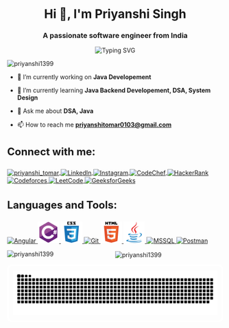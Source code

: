 <h1 align="center">Hi 👋, I'm Priyanshi Singh</h1>
<h3 align="center">A passionate software engineer from India</h3>
<p align="center">
  <img src="https://readme-typing-svg.herokuapp.com?font=Fira+Code&pause=1000&color=00FF00&center=true&vCenter=true&width=435&lines=Always+learning%2C+always+growing" alt="Typing SVG" />
</p>
<p align="left"> <img src="https://komarev.com/ghpvc/?username=priyanshi1399&label=Profile%20views&color=0e75b6&style=flat" alt="priyanshi1399" /> </p>

- 🔭 I’m currently working on **Java Developement**

- 🌱 I’m currently learning **Java Backend Developement, DSA, System Design**

- 💬 Ask me about **DSA, Java**

- 📫 How to reach me **priyanshitomar0103@gmail.com**

<h3 align="left" style="font-size: 24px;">Connect with me:</h3>
<p align="left">
  <a href="https://twitter.com/priyanshi_tomar" target="blank">
    <img align="center" src="https://raw.githubusercontent.com/rahuldkjain/github-profile-readme-generator/master/src/images/icons/Social/twitter.svg" alt="priyanshi_tomar" height="50" width="50" />
  </a>
  <a href="https://linkedin.com/in/priyanshi-singh-543b94132/" target="blank">
    <img align="center" src="https://raw.githubusercontent.com/rahuldkjain/github-profile-readme-generator/master/src/images/icons/Social/linked-in-alt.svg" alt="LinkedIn" height="50" width="50" />
  </a>
  <a href="https://www.instagram.com/priyanshitomar001/" target="blank">
    <img align="center" src="https://raw.githubusercontent.com/rahuldkjain/github-profile-readme-generator/master/src/images/icons/Social/instagram.svg" alt="Instagram" height="50" width="50" />
  </a>
  <a href="https://www.codechef.com/users/priyanshi_7071" target="blank">
    <img align="center" src="https://cdn.jsdelivr.net/npm/simple-icons@3.1.0/icons/codechef.svg" alt="CodeChef" height="50" width="50" />
  </a>
  <a href="https://www.hackerrank.com/priyanshi_singh" target="blank">
    <img align="center" src="https://raw.githubusercontent.com/rahuldkjain/github-profile-readme-generator/master/src/images/icons/Social/hackerrank.svg" alt="HackerRank" height="50" width="50" />
  </a>
  <a href="https://codeforces.com/profile/priyanshi_001" target="blank">
    <img align="center" src="https://raw.githubusercontent.com/rahuldkjain/github-profile-readme-generator/master/src/images/icons/Social/codeforces.svg" alt="Codeforces" height="50" width="50" />
  </a>
  <a href="https://www.leetcode.com/u/priyanshi_singh7071/" target="blank">
    <img align="center" src="https://raw.githubusercontent.com/rahuldkjain/github-profile-readme-generator/master/src/images/icons/Social/leet-code.svg" alt="LeetCode" height="50" width="50" />
  </a>
  <a href="https://auth.geeksforgeeks.org/user/priyanshitomar001" target="blank">
    <img align="center" src="https://raw.githubusercontent.com/rahuldkjain/github-profile-readme-generator/master/src/images/icons/Social/geeks-for-geeks.svg" alt="GeeksforGeeks" height="50" width="50" />
  </a>
</p>

<h3 align="left" style="font-size: 24px;">Languages and Tools:</h3>
<p align="left">
  <a href="https://angular.io" target="_blank" rel="noreferrer">
    <img src="https://angular.io/assets/images/logos/angular/angular.svg" alt="Angular" width="50" height="50"/>
  </a> 
  <a href="https://www.w3schools.com/cs/" target="_blank" rel="noreferrer">
    <img src="https://raw.githubusercontent.com/devicons/devicon/master/icons/csharp/csharp-original.svg" alt="C#" width="50" height="50"/>
  </a> 
  <a href="https://www.w3schools.com/css/" target="_blank" rel="noreferrer">
    <img src="https://raw.githubusercontent.com/devicons/devicon/master/icons/css3/css3-original-wordmark.svg" alt="CSS3" width="50" height="50"/>
  </a> 
  <a href="https://git-scm.com/" target="_blank" rel="noreferrer">
    <img src="https://www.vectorlogo.zone/logos/git-scm/git-scm-icon.svg" alt="Git" width="50" height="50"/>
  </a> 
  <a href="https://www.w3.org/html/" target="_blank" rel="noreferrer">
    <img src="https://raw.githubusercontent.com/devicons/devicon/master/icons/html5/html5-original-wordmark.svg" alt="HTML5" width="50" height="50"/>
  </a> 
  <a href="https://www.java.com" target="_blank" rel="noreferrer">
    <img src="https://raw.githubusercontent.com/devicons/devicon/master/icons/java/java-original.svg" alt="Java" width="50" height="50"/>
  </a> 
  <a href="https://www.microsoft.com/en-us/sql-server" target="_blank" rel="noreferrer">
    <img src="https://www.svgrepo.com/show/303229/microsoft-sql-server-logo.svg" alt="MSSQL" width="50" height="50"/>
  </a> 
  <a href="https://postman.com" target="_blank" rel="noreferrer">
    <img src="https://www.vectorlogo.zone/logos/getpostman/getpostman-icon.svg" alt="Postman" width="50" height="50"/>
  </a>
</p>

<p>
  <img align="left" src="https://github-readme-stats.vercel.app/api/top-langs?username=priyanshi1399&show_icons=true&locale=en&layout=compact&bg_color=000000" alt="priyanshi1399" />
</p>

<p align="center">
  <img align="center" src="https://github-readme-stats.vercel.app/api?username=priyanshi1399&show_icons=true&locale=en&bg_color=000000&text_color=ffffff" alt="priyanshi1399" />
</p>

<p align="center">
  <div style="border: 4px solid white; display: inline-block; padding: 10px; border-radius: 10px;">
    <img src="https://raw.githubusercontent.com/Platane/snk/output/github-contribution-grid-snake-dark.svg" alt="Snake animation" />
  </div>
</p>

###
